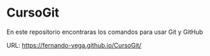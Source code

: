 # CursoGit
En este repositorio encontraras los comandos para usar Git y GitHub

URL: https://fernando-vega.github.io/CursoGit/
